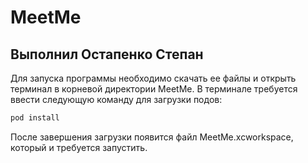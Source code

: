 # MeetMe
## Выполнил Остапенко Степан
Для запуска программы необходимо скачать ее файлы и открыть терминал в корневой директории MeetMe.
В терминале требуется ввести следующую команду для загрузки подов:
```sh
pod install
```
После завершения загрузки появится файл MeetMe.xcworkspace, который и требуется запустить.
